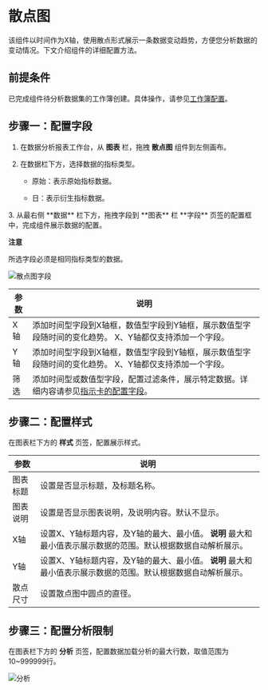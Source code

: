 散点图 
========================

该组件以时间作为X轴，使用散点形式展示一条数据变动趋势，方便您分析数据的变动情况。下文介绍组件的详细配置方法。

前提条件 
-------------------------

已完成组件待分析数据集的工作簿创建。具体操作，请参见[工作簿配置]()。

步骤一：配置字段 
-----------------------------

1. 在数据分析报表工作台，从 **图表** 栏，拖拽 **散点图** 组件到左侧画布。

   

2. 在数据栏下方，选择数据的指标类型。

   * 原始：表示原始指标数据。

     
   
   * 日：表示衍生指标数据。

     
   

   

<conref-suf id="conref-suf-x19-m83-a59">
</conref-suf>
3. 从最右侧 **数据** 栏下方，拖拽字段到 **图表** 栏 **字段** 页签的配置框中，完成组件展示数据的配置。

   
   **注意**

   所选字段必须是相同指标类型的数据。

   ![散点图字段](//static-aliyun-doc.oss-cn-hangzhou.aliyuncs.com/assets/img/zh-CN/8979363061/p175511.png)
   

   | 参数 |                                   说明                                   |
   |----|------------------------------------------------------------------------|
   | X轴 | 添加时间型字段到X轴框，数值型字段到Y轴框，展示数值型字段随时间的变化趋势。 X、Y轴都仅支持添加一个字段。 |
   | Y轴 | 添加时间型字段到X轴框，数值型字段到Y轴框，展示数值型字段随时间的变化趋势。 X、Y轴都仅支持添加一个字段。 |
   | 筛选 | 添加时间型或数值型字段，配置过滤条件，展示特定数据。详细内容请参见[指示卡的配置字段]()。         |

   




步骤二：配置样式 
-----------------------------

在图表栏下方的 **样式** 页签，配置展示样式。


|  参数  |                                     说明                                      |
|------|-----------------------------------------------------------------------------|
| 图表标题 | 设置是否显示标题，及标题名称。                                                             |
| 图表说明 | 设置是否显示图表说明，及说明内容。默认不显示。                                                     |
| X轴   | 设置X、Y轴标题内容，及Y轴的最大、最小值。 **说明** 最大和最小值表示展示数据的范围。默认根据数据自动解析展示。 |
| Y轴   | 设置X、Y轴标题内容，及Y轴的最大、最小值。 **说明** 最大和最小值表示展示数据的范围。默认根据数据自动解析展示。 |
| 散点尺寸 | 设置散点图中圆点的直径。                                                                |



步骤三：配置分析限制 
-------------------------------

在图表栏下方的 **分析** 页签，配置数据加载分析的最大行数，取值范围为10\~999999行。

![分析](//static-aliyun-doc.oss-cn-hangzhou.aliyuncs.com/assets/img/zh-CN/9710813061/p174950.png)


